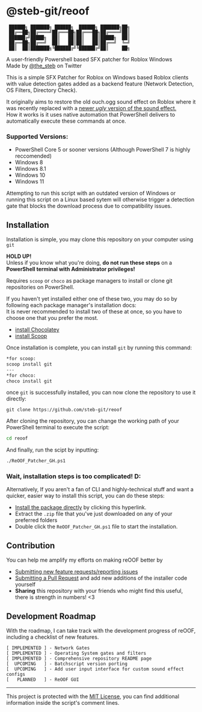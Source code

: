 # @steb-git/reoof
    
     ██████╗ ███████╗ ██████╗  ██████╗ ███████╗██╗
     ██╔══██╗██╔════╝██╔═══██╗██╔═══██╗██╔════╝██║
     ██████╔╝█████╗  ██║   ██║██║   ██║█████╗  ██║
     ██╔══██╗██╔══╝  ██║   ██║██║   ██║██╔══╝  ╚═╝
     ██║  ██║███████╗╚██████╔╝╚██████╔╝██║     ██╗

A user-friendly Powershell based SFX patcher for Roblox Windows  
Made by [@the_steb](https://twitter.com/the_steb) on Twitter

This is a simple SFX Patcher for Roblox on Windows based Roblox clients with value detection gates added as a backend feature (Network Detection, OS Filters, Directory Check).

It originally aims to restore the old ouch.ogg sound effect on Roblox where it was recently replaced with a [newer *ugly* version of the sound effect.](https://www.youtube.com/watch?v=rok4FpHzZ20)  
How it works is it uses native automation that PowerShell delivers to automatically execute these commands at once.

### Supported Versions:
* PowerShell Core 5 or sooner versions (Although PowerShell 7 is highly reccomended)
* Windows 8
* Windows 8.1
* Windows 10
* Windows 11  

Attempting to run this script with an outdated version of Windows or running this script on a Linux based sytem will otherwise trigger a detection gate that blocks the download process due to compatibility issues.

## Installation

Installation is simple, you may clone this repository on your computer using `git`  
 
**HOLD UP!**  
 Unless if you know what you're doing, __do not run these steps__ on a __PowerShell terminal with Administrator privileges!__ 

Requires `scoop` or `choco` as  package managers to install or clone git repositories on PowerShell.

If you haven't yet installed either one of these two, you may do so by following each package manager's installation docs:  
It is never recommended to install two of these at once, so you have to choose one that you prefer the most.
* [install Chocolatey](https://chocolatey.org/install)
* [install Scoop](https://scoop.sh/)

Once installation is complete, you can install `git` by running this command:

```bash
*for scoop:
scoop install git
---
*for choco:
choco install git
```
once `git` is successfully installed, you can now clone the repository to use it directly:
```git
git clone https://github.com/steb-git/reoof
```
After cloning the repository, you can change the working path of your PowerShell terminal to execute the script:
```bash
cd reoof
```
And finally, run the scipt by inputting:
```bash
./ReOOF_Patcher_GH.ps1
```

### Wait, installation steps is too complicated! D:
Alternatively, If you aren't a fan of CLI and highly-technical stuff and want a quicker, easier way to install this script, you can do these steps:
* [Install the package directly](https://github.com/steb-git/reoof/archive/refs/heads/main.zip) by clicking this hyperlink.
* Extract the `.zip` file that you've just downloaded on any of your preferred folders
* Double click the `ReOOF_Patcher_GH.ps1` file to start the installation.

## Contribution
You can help me amplify my efforts on making reOOF better by 
* [Submitting new feature requests/reporting issues](https://github.com/steb-git/reoof/issues/new)
* [Submitting a Pull Request](https://github.com/steb-git/reoof/compare) and add new additions of the installer code yourself
* **Sharing** this repository with your friends who might find this useful, there is strength in numbers! <3

## Development Roadmap
With the roadmap, I can take track with the development progress of reOOF, including a checklist of new features.
  ```grub
  [ IMPLEMENTED ] - Network Gates
  [ IMPLEMENTED ] - Operating System gates and filters
  [ IMPLEMENTED ] - Comprehensive repository README page
  [  UPCOMING   ] - Batchscript version porting
  [  UPCOMING   ] - Add user input interface for custom sound effect configs
  [   PLANNED   ] - ReOOF GUI
  ```
___
This project is protected with the [MIT License](https://github.com/steb-git/reoof/blob/main/LICENSE), you can find additional information inside the script's comment lines.
